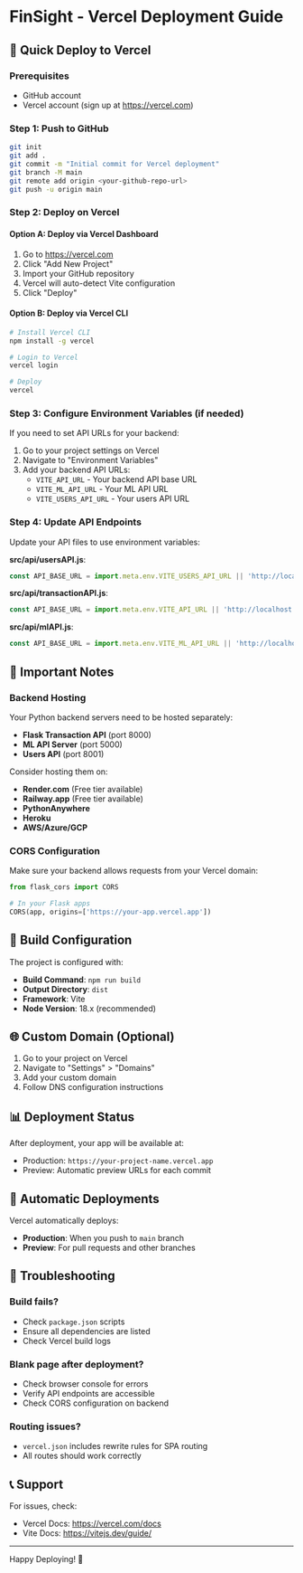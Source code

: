 # FinSight - Vercel Deployment Guide

## 🚀 Quick Deploy to Vercel

### Prerequisites
- GitHub account
- Vercel account (sign up at https://vercel.com)

### Step 1: Push to GitHub
```bash
git init
git add .
git commit -m "Initial commit for Vercel deployment"
git branch -M main
git remote add origin <your-github-repo-url>
git push -u origin main
```

### Step 2: Deploy on Vercel

#### Option A: Deploy via Vercel Dashboard
1. Go to https://vercel.com
2. Click "Add New Project"
3. Import your GitHub repository
4. Vercel will auto-detect Vite configuration
5. Click "Deploy"

#### Option B: Deploy via Vercel CLI
```bash
# Install Vercel CLI
npm install -g vercel

# Login to Vercel
vercel login

# Deploy
vercel
```

### Step 3: Configure Environment Variables (if needed)

If you need to set API URLs for your backend:

1. Go to your project settings on Vercel
2. Navigate to "Environment Variables"
3. Add your backend API URLs:
   - `VITE_API_URL` - Your backend API base URL
   - `VITE_ML_API_URL` - Your ML API URL
   - `VITE_USERS_API_URL` - Your users API URL

### Step 4: Update API Endpoints

Update your API files to use environment variables:

**src/api/usersAPI.js**:
```javascript
const API_BASE_URL = import.meta.env.VITE_USERS_API_URL || 'http://localhost:8001';
```

**src/api/transactionAPI.js**:
```javascript
const API_BASE_URL = import.meta.env.VITE_API_URL || 'http://localhost:8000';
```

**src/api/mlAPI.js**:
```javascript
const API_BASE_URL = import.meta.env.VITE_ML_API_URL || 'http://localhost:5000';
```

## 📝 Important Notes

### Backend Hosting
Your Python backend servers need to be hosted separately:
- **Flask Transaction API** (port 8000)
- **ML API Server** (port 5000)
- **Users API** (port 8001)

Consider hosting them on:
- **Render.com** (Free tier available)
- **Railway.app** (Free tier available)
- **PythonAnywhere**
- **Heroku**
- **AWS/Azure/GCP**

### CORS Configuration
Make sure your backend allows requests from your Vercel domain:
```python
from flask_cors import CORS

# In your Flask apps
CORS(app, origins=['https://your-app.vercel.app'])
```

## 🔧 Build Configuration

The project is configured with:
- **Build Command**: `npm run build`
- **Output Directory**: `dist`
- **Framework**: Vite
- **Node Version**: 18.x (recommended)

## 🌐 Custom Domain (Optional)

1. Go to your project on Vercel
2. Navigate to "Settings" > "Domains"
3. Add your custom domain
4. Follow DNS configuration instructions

## 📊 Deployment Status

After deployment, your app will be available at:
- Production: `https://your-project-name.vercel.app`
- Preview: Automatic preview URLs for each commit

## 🔄 Automatic Deployments

Vercel automatically deploys:
- **Production**: When you push to `main` branch
- **Preview**: For pull requests and other branches

## 🐛 Troubleshooting

### Build fails?
- Check `package.json` scripts
- Ensure all dependencies are listed
- Check Vercel build logs

### Blank page after deployment?
- Check browser console for errors
- Verify API endpoints are accessible
- Check CORS configuration on backend

### Routing issues?
- `vercel.json` includes rewrite rules for SPA routing
- All routes should work correctly

## 📞 Support

For issues, check:
- Vercel Docs: https://vercel.com/docs
- Vite Docs: https://vitejs.dev/guide/

---

Happy Deploying! 🎉

